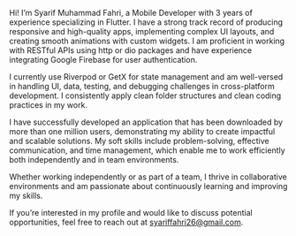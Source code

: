Hi! I’m Syarif Muhammad Fahri, a Mobile Developer with 3 years of experience specializing in Flutter. I have a strong track record of producing responsive and high-quality apps, implementing complex UI layouts, and creating smooth animations with custom widgets. I am proficient in working with RESTful APIs using http or dio packages and have experience integrating Google Firebase for user authentication.

I currently use Riverpod or GetX for state management and am well-versed in handling UI, data, testing, and debugging challenges in cross-platform development. I consistently apply clean folder structures and clean coding practices in my work.

I have successfully developed an application that has been downloaded by more than one million users, demonstrating my ability to create impactful and scalable solutions. My soft skills include problem-solving, effective communication, and time management, which enable me to work efficiently both independently and in team environments.

Whether working independently or as part of a team, I thrive in collaborative environments and am passionate about continuously learning and improving my skills.

If you’re interested in my profile and would like to discuss potential opportunities, feel free to reach out at syariffahri26@gmail.com.
